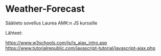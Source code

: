 # Weather-Forecast
Säätieto sovellus Laurea AMK:n JS kurssille

Lähteet: 

https://www.w3schools.com/js/js_ajax_intro.asp
https://www.tutorialrepublic.com/javascript-tutorial/javascript-ajax.php
